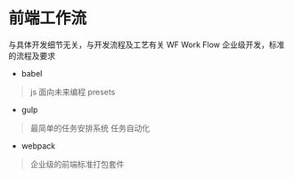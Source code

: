 # 前端工作流
与具体开发细节无关，与开发流程及工艺有关
WF Work Flow
企业级开发，标准的流程及要求
- babel
 > js 面向未来编程 presets
- gulp
 > 最简单的任务安排系统 任务自动化
- webpack
 > 企业级的前端标准打包套件
